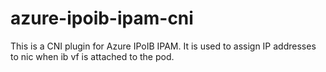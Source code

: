 # azure-ipoib-ipam-cni
This is a CNI plugin for Azure IPoIB IPAM. It is used to assign IP addresses to nic when ib vf is attached to the pod.
